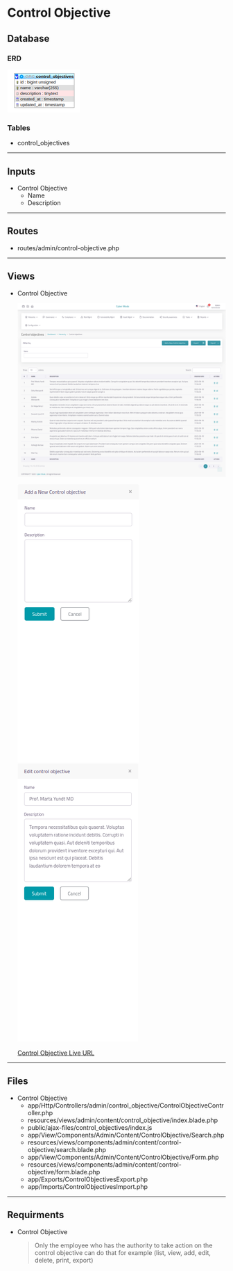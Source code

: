 # Control Objective

## Database
### ERD
![Figure 1-1](/__OOAD/module_notes/control/objective/objective.png "Figure 1-1")

### Tables
* control_objectives
---
## Inputs
- Control Objective
    * Name
    * Description
---
## Routes
- routes/admin/control-objective.php
---
## Views

- Control Objective

    ![Figure 1-2](/__OOAD/module_notes/control/objective/objective_list.png "Figure 1-2")

    ![Figure 1-3](/__OOAD/module_notes/control/objective/objective_create.png "Figure 1-3")
    ![Figure 1-4](/__OOAD/module_notes/control/objective/objective_edit.png "Figure 1-4")


    [Control Objective Live URL](https://advancedcontrols.sa/grc/public/admin/control-objectives)
---
## Files
- Control Objective
    * app/Http/Controllers/admin/control_objective/ControlObjectiveController.php
    * resources/views/admin/content/control_objective/index.blade.php
    * public/ajax-files/control_objectives/index.js
    * app/View/Components/Admin/Content/ControlObjective/Search.php
    * resources/views/components/admin/content/control-objective/search.blade.php
    * app/View/Components/Admin/Content/ControlObjective/Form.php
    * resources/views/components/admin/content/control-objective/form.blade.php
    * app/Exports/ControlObjectivesExport.php
    * app/Imports/ControlObjectivesImport.php
---
## Requirments
- Control Objective
    > Only the employee who has the authority to take action on the control objective can do that for example (list, view, add, edit, delete, print, export)